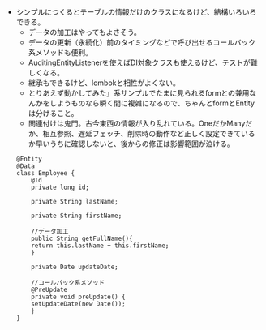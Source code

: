 * シンプルにつくるとテーブルの情報だけのクラスになるけど、結構いろいろできる。
    * データの加工はやってもよさそう。
    * データの更新（永続化）前のタイミングなどで呼び出せるコールバック系メソッドも便利。
    * AuditingEntityListenerを使えばDI対象クラスも使えるけど、テストが難しくなる。
    * 継承もできるけど、lombokと相性がよくない。
    * とりあえず動かしてみた」系サンプルでたまに見られるformとの兼用なんかをしようものなら瞬く間に複雑になるので、ちゃんとformとEntityは分けること。
    * 関連付けは鬼門。古今東西の情報が入り乱れている。OneだかManyだか、相互参照、遅延フェッチ、削除時の動作など正しく設定できているか早いうちに確認しないと、後からの修正は影響範囲が泣ける。
    ```
    @Entity
    @Data
    class Employee {
        @Id
        private long id;

        private String lastName;

        private String firstName;

        //データ加工
        public String getFullName(){
        return this.lastName + this.firstName;
        }

        private Date updateDate;

        //コールバック系メソッド
        @PreUpdate
        private void preUpdate() {
        setUpdateDate(new Date());
        }
    }
    ```